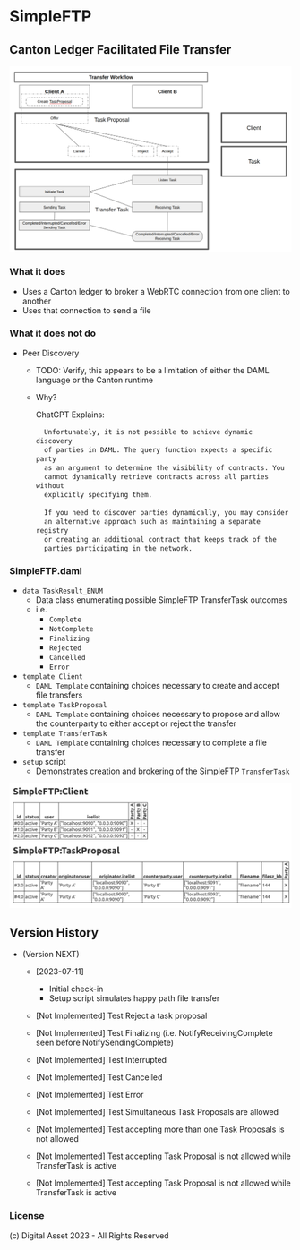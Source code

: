 # SimpleFTP
## Canton Ledger Facilitated File Transfer

![Context Diagram for SimpleFTP](image.png)

### What it does
- Uses a Canton ledger to broker a WebRTC connection from one client to another
- Uses that connection to send a file

### What it does not do
- Peer Discovery
    + TODO: Verify, this appears to be a limitation of either the DAML language or the Canton runtime

    + Why? 

        ChatGPT Explains:

            Unfortunately, it is not possible to achieve dynamic discovery 
            of parties in DAML. The query function expects a specific party
            as an argument to determine the visibility of contracts. You 
            cannot dynamically retrieve contracts across all parties without 
            explicitly specifying them.

            If you need to discover parties dynamically, you may consider 
            an alternative approach such as maintaining a separate registry 
            or creating an additional contract that keeps track of the 
            parties participating in the network.

### SimpleFTP.daml
- `data TaskResult_ENUM`
    - Data class enumerating possible SimpleFTP TransferTask outcomes
    - i.e. 
        - `Complete`
        - `NotComplete`
        - `Finalizing`
        - `Rejected`
        - `Cancelled`
        - `Error`
- `template Client`
    - `DAML Template` containing choices necessary to create and accept file transfers
- `template TaskProposal`
    - `DAML Template` containing choices necessary to propose and allow the counterparty to either accept or reject the transfer
- `template TransferTask`
    - `DAML Template` containing choices necessary to complete a file transfer
- `setup` script
    - Demonstrates creation and brokering of the SimpleFTP `TransferTask`

![Example DAML Studio Output for SimpleFTP](output.png)

## Version History

* (Version NEXT)
    - [2023-07-11]
        - Initial check-in
        - Setup script simulates happy path file transfer

    - [Not Implemented] Test Reject a task proposal
    - [Not Implemented] Test Finalizing (i.e. NotifyReceivingComplete seen before NotifySendingComplete)
    - [Not Implemented] Test Interrupted
    - [Not Implemented] Test Cancelled
    - [Not Implemented] Test Error
    - [Not Implemented] Test Simultaneous Task Proposals are allowed
    - [Not Implemented] Test accepting more than one Task Proposals is not allowed
    - [Not Implemented] Test accepting Task Proposal is not allowed while TransferTask is active
    - [Not Implemented] Test accepting Task Proposal is not allowed while TransferTask is active
    
### License

(c) Digital Asset 2023 - All Rights Reserved